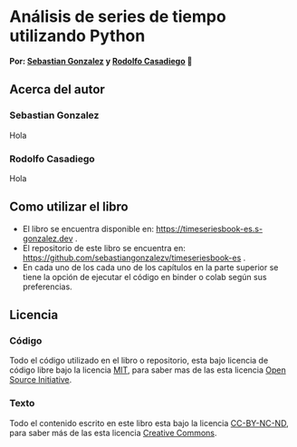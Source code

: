 # Análisis de series de tiempo utilizando Python
**Por: [Sebastian Gonzalez](https://s-gonzalez.dev)  y [Rodolfo Casadiego](https://www.linkedin.com/in/rodolfo-casadiego-alzate-39751162/?trk=public_profile_browsemap_profile-result-card_result-card_full-click&originalSubdomain=co) 🚀**

## Acerca del autor

### Sebastian Gonzalez
Hola

### Rodolfo Casadiego
Hola

## Como utilizar el libro
- El libro se encuentra disponible en: https://timeseriesbook-es.s-gonzalez.dev .
- El repositorio de este libro se encuentra en: https://github.com/sebastiangonzalezv/timeseriesbook-es .
- En cada uno de los cada uno de los capítulos en la parte superior se tiene la opción de ejecutar el código en binder o colab según sus preferencias.

## Licencia

### Código
Todo el código utilizado en el libro o repositorio, esta bajo licencia de código libre bajo la licencia [MIT](https://github.com/sebastiangonzalezv/timeseriesbook-es/blob/main/book/LICENSE-CODE), para saber mas de las esta licencia [Open Source Initiative](https://opensource.org/licenses/MIT).

### Texto
Todo el contenido escrito en este libro esta bajo la licencia [CC-BY-NC-ND](https://github.com/sebastiangonzalezv/timeseriesbook-es/blob/main/book/LICENSE-TEXT), para saber más de las esta licencia [Creative Commons](https://creativecommons.org/licenses/by-nc-nd/3.0/us/legalcode).

